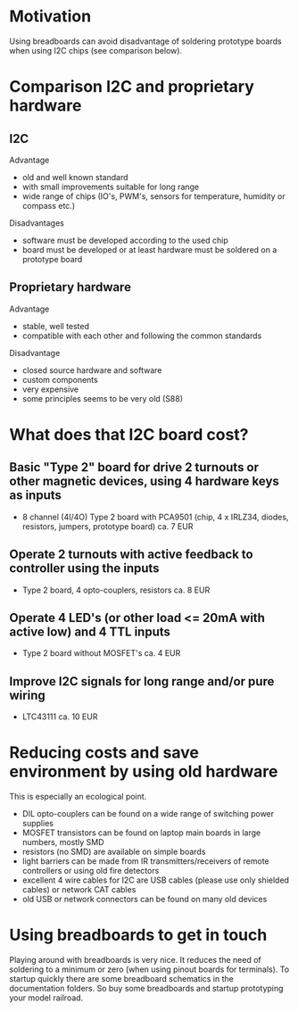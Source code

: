 # Motivation
Using breadboards can avoid disadvantage of soldering prototype boards when using I2C chips (see comparison below).

# Comparison I2C and proprietary hardware
## I2C
Advantage
* old and well known standard
* with small improvements suitable for long range
* wide range of chips (IO's, PWM's, sensors for temperature, humidity or compass etc.)

Disadvantages
* software must be developed according to the used chip
* board must be developed or at least hardware must be soldered on a prototype board

## Proprietary hardware
Advantage
* stable, well tested
* compatible with each other and following the common standards

Disadvantage
* closed source hardware and software
* custom components
* very expensive
* some principles seems to be very old (S88)

# What does that I2C board cost?
## Basic "Type 2" board for drive 2 turnouts or other magnetic devices, using 4 hardware keys as inputs
* 8 channel (4I/4O) Type 2 board with PCA9501 (chip, 4 x IRLZ34, diodes, resistors, jumpers, prototype board) ca. 7 EUR

## Operate 2 turnouts with active feedback to controller using the inputs
* Type 2 board, 4 opto-couplers, resistors ca. 8 EUR

## Operate 4 LED's (or other load <= 20mA with active low) and 4 TTL inputs
* Type 2 board without MOSFET's ca. 4 EUR

## Improve I2C signals for long range and/or pure wiring
* LTC43111 ca. 10 EUR

# Reducing costs and save environment by using old hardware
This is especially an ecological point.

* DIL opto-couplers can be found on a wide range of switching power supplies
* MOSFET transistors can be found on laptop main boards in large numbers, mostly SMD
* resistors (no SMD) are available on simple boards
* light barriers can be made from IR transmitters/receivers of remote controllers or using old fire detectors
* excellent 4 wire cables for I2C are USB cables (please use only shielded cables) or network CAT cables
* old USB or network connectors can be found on many old devices

# Using breadboards to get in touch
Playing around with breadboards is very nice. It reduces the need of soldering to a minimum or zero (when using pinout boards for terminals).
To startup quickly there are some breadboard schematics in the documentation folders. So buy some breadboards and startup prototyping your model railroad.